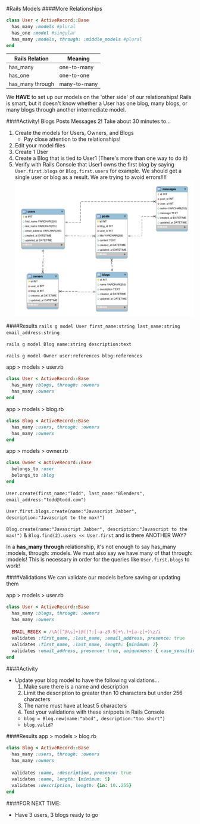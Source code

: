 #Rails Models
####More Relationships
```ruby
class User < ActiveRecord::Base
  has_many :models #plural
  has_one :model #singular
  has_many :models, through: :middle_models #plural
end
```
|Rails Relation|Meaning|
---|---
|has_many|one-to-many|
|has_one|one-to-one|
|has_many through|many-to-many|

We <b>HAVE</b> to set up our models on the 'other side' of our relationships!  Rails is smart, but it doesn't know whether a User has one blog, many blogs, or many blogs through another intermediate model.

####Activity! Blogs Posts Messages 2!
Take about 30 minutes to...
1. Create the models for Users, Owners, and Blogs
    - Pay close attention to the relationships!
2. Edit your model files
3. Create 1 User
4. Create a Blog that is tied to User1 (There's more than one way to do it)
5. Verify with Rails Console that User1 owns the first blog by saying `User.first.blogs` or `Blog.first.users` for example.  We should get a single user or blog as a result.  We are trying to avoid errors!!!!
![alt-text](BPM2.png)

####Results
`rails g model User first_name:string last_name:string email_address:string`

`rails g model Blog name:string description:text`

`rails g model Owner user:references blog:references`

app > models > user.rb
```ruby
class User < ActiveRecord::Base
  has_many :blogs, through: :owners
  has_many :owners
end
```
app > models > blog.rb
```ruby
class Blog < ActiveRecord::Base
  has_many :users, through: :owners
  has_many :owners
end
```
app > models > owner.rb
```ruby
class Owner < ActiveRecord::Base
  belongs_to :user
  belongs_to :blog
end
```
`User.create(first_name:"Todd", last_name:"Blenders", email_address:"todd@todd.com")`

`User.first.blogs.create(name:"Javascript Jabber", description:"Javascript to the max!")`

`Blog.create(name:"Javascript Jabber", description:"Javascript to the max!")` & `Blog.find(2).users << User.first` and is there ANOTHER WAY?

In a <b>has_many through</b> relationship, it's not enough to say has_many :models, through: :models.  We must also say we have many of that through: :models!  This is necessary in order for the queries like `User.first.blogs` to work!

####Validations
We can validate our models before saving or updating them

app > models > user.rb
```ruby
class User < ActiveRecord::Base
  has_many :blogs, through: :owners
  has_many :owners

  EMAIL_REGEX = /\A([^@\s]+)@((?:[-a-z0-9]+\.)+[a-z]+)\z/i
  validates :first_name, :last_name, :email_address, presence: true
  validates :first_name, :last_name, length: {minimum: 2}
  validates :email_address, presence: true, uniqueness: { case_sensitive: false }, format: { with: EMAIL_REGEX }
end
```
####Activity
- Update your blog model to have the following validations...
  1. Make sure there is a name and description
  2. Limit the description to greater than 10 characters but under 256 characters
  3. The name must have at least 5 characters
  4. Test your validations with these snippets in Rails Console
  - `blog = Blog.new(name:"abcd", description:"too short")`
  - `blog.valid?`

####Results
app > models > blog.rb
```ruby
class Blog < ActiveRecord::Base
  has_many :users, through: :owners
  has_many :owners

  validates :name, :description, presence: true
  validates :name, length: {minimum: 5}
  validates :description, length: {in: 10..255}
end
```
####FOR NEXT TIME:
- Have 3 users, 3 blogs ready to go
